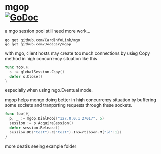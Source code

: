 # mgop<br> [![GoDoc](https://godoc.org/github.com/JodeZer/mgop?status.svg)](https://godoc.org/github.com/JodeZer/mgop)

a mgo session pool
still need more work...

```
go get github.com/CardInfoLink/mgo
go get github.com/JodeZer/mgop
```

with mgo, client hosts may create too much connections by using Copy method in high concurrency situation,like this

```go
func foo(){
  s := globalSession.Copy()
  defer s.Close()
}
```
especially when using mgo.Eventual mode.

mgop helps mongo doing better in high concurrency situation by buffering some sockets and tranporting requests through these sockets.

```go
func foo(){
  p, _ := mgop.DialPool("127.0.0.1:27017", 5)
  session := p.AcquireSession()
  defer session.Release()
  session.DB("test").C("test").Insert(bson.M{"id":1})
}
```

more deatils seeing example folder
